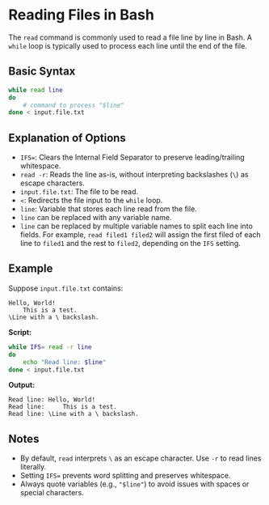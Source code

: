 # Reading Files in Bash

The `read` command is commonly used to read a file line by line in Bash. A `while` loop is typically used to process each line until the end of the file.

## Basic Syntax

```bash
while read line
do
    # command to process "$line"
done < input.file.txt
```

## Explanation of Options

- `IFS=`: Clears the Internal Field Separator to preserve leading/trailing whitespace.
- `read -r`: Reads the line as-is, without interpreting backslashes (`\`) as escape characters.
- `input.file.txt`: The file to be read.
- `<`: Redirects the file input to the `while` loop.
- `line`: Variable that stores each line read from the file.
- `line` can be replaced with any variable name. 
- `line` can be replaced by multiple variable names to split each line into fields. For example, `read filed1 filed2` will assign the first filed of each line to `filed1` and the rest to `filed2`, depending on the `IFS` setting.
## Example

Suppose `input.file.txt` contains:

```
Hello, World!
    This is a test.
\Line with a \ backslash.
```

**Script:**

```bash
while IFS= read -r line
do
    echo "Read line: $line"
done < input.file.txt
```

**Output:**

```
Read line: Hello, World!
Read line:     This is a test.
Read line: \Line with a \ backslash.
```

## Notes

- By default, `read` interprets `\` as an escape character. Use `-r` to read lines literally.
- Setting `IFS=` prevents word splitting and preserves whitespace.
- Always quote variables (e.g., `"$line"`) to avoid issues with spaces or special characters.
